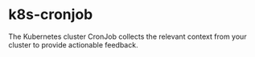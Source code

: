 # k8s-cronjob
The Kubernetes cluster CronJob collects the relevant context from your cluster to provide actionable feedback.
